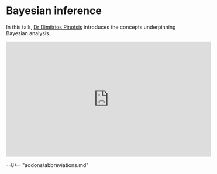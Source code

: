 # Bayesian inference

In this talk, [Dr Dimitrios Pinotsis](https://www.city.ac.uk/about/people/academics/dimitrios-pinotsis) introduces the concepts underpinning Bayesian analysis.

<iframe width="560" height="315" src="https://www.youtube.com/embed/mkkAKoIIHTY?si=Pu_mcFE6w0WwoyDl" title="YouTube video player" frameborder="0" allow="accelerometer; autoplay; clipboard-write; encrypted-media; gyroscope; picture-in-picture; web-share" referrerpolicy="strict-origin-when-cross-origin" allowfullscreen></iframe>

--8<-- "addons/abbreviations.md"